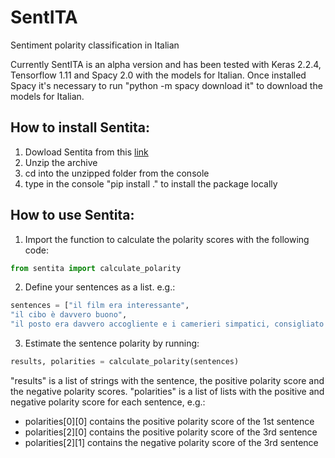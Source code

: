# SentITA
Sentiment polarity classification in Italian

Currently SentITA is an alpha version and has been tested with Keras 2.2.4, Tensorflow 1.11 and Spacy 2.0 with the models for Italian.
Once installed Spacy it's necessary to run "python -m spacy download it" to download the models for Italian.

## How to install Sentita:
1. Dowload Sentita from this [link](https://drive.google.com/file/d/1s1BW3T_BysAhVZPai-3AUXpb68aYjQTS/view?usp=sharing)
2. Unzip the archive
3. cd into the unzipped folder from the console
4. type in the console "pip install ." to install the package locally


## How to use Sentita:
1. Import the function to calculate the polarity scores with the following code:

```python
from sentita import calculate_polarity
```
 
2. Define your sentences as a list. e.g.:

```python
sentences = ["il film era interessante",
"il cibo è davvero buono",
"il posto era davvero accogliente e i camerieri simpatici, consigliato!"]
```

3. Estimate the sentence polarity by running:

```python
results, polarities = calculate_polarity(sentences)
```
"results" is a list of strings with the sentence, the positive polarity score and the negative polarity scores.
"polarities" is a list of lists with the positive and negative polarity score for each sentence, e.g.:  
* polarities[0][0] contains the positive polarity score of the 1st sentence
* polarities[2][0] contains the positive polarity score of the 3rd sentence
* polarities[2][1] contains the negative polarity score of the 3rd sentence
